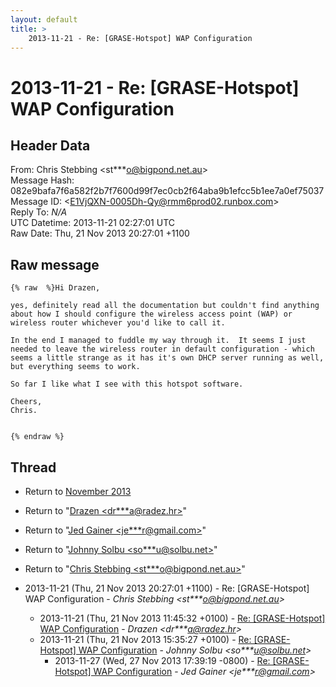 ```yaml
---
layout: default
title: >
    2013-11-21 - Re: [GRASE-Hotspot] WAP Configuration
---
```


# 2013-11-21 - Re: [GRASE-Hotspot] WAP Configuration

## Header Data

From: Chris Stebbing \<st***o@bigpond.net.au\><br>
Message Hash: 082e9bafa7f6a582f2b7f7600d99f7ec0cb2f64aba9b1efcc5b1ee7a0ef75037<br>
Message ID: \<E1VjQXN-0005Dh-Qy@rmm6prod02.runbox.com\><br>
Reply To: _N/A_<br>
UTC Datetime: 2013-11-21 02:27:01 UTC<br>
Raw Date: Thu, 21 Nov 2013 20:27:01 +1100<br>

## Raw message

```
{% raw  %}Hi Drazen,

yes, definitely read all the documentation but couldn't find anything about how I should configure the wireless access point (WAP) or wireless router whichever you'd like to call it.

In the end I managed to fuddle my way through it.  It seems I just needed to leave the wireless router in default configuration - which seems a little strange as it has it's own DHCP server running as well, but everything seems to work.

So far I like what I see with this hotspot software.

Cheers,
Chris.


{% endraw %}
```

## Thread

+ Return to [November 2013](/archive/2013/11)

+ Return to "[Drazen <dr***a<span>@</span>radez.hr>](/authors/dr___a_at_radez_hr)"
+ Return to "[Jed Gainer <je***r<span>@</span>gmail.com>](/authors/je___r_at_gmail_com)"
+ Return to "[Johnny Solbu <so***u<span>@</span>solbu.net>](/authors/so___u_at_solbu_net)"
+ Return to "[Chris Stebbing <st***o<span>@</span>bigpond.net.au>](/authors/st___o_at_bigpond_net_au)"

+ 2013-11-21 (Thu, 21 Nov 2013 20:27:01 +1100) - Re: [GRASE-Hotspot] WAP Configuration - _Chris Stebbing \<st***o@bigpond.net.au\>_
  + 2013-11-21 (Thu, 21 Nov 2013 11:45:32 +0100) - [Re: [GRASE-Hotspot] WAP Configuration](/archive/2013/11/c60902909a25f86d4cdd1a036a041b8852693719aad94a73de7a4e3781eb37d7) - _Drazen \<dr***a@radez.hr\>_
  + 2013-11-21 (Thu, 21 Nov 2013 15:35:27 +0100) - [Re: [GRASE-Hotspot] WAP Configuration](/archive/2013/11/bd22a9a71e243361b402c0563f9bdb96f7ac2e0fbd9796826e7b4e929fb04ca3) - _Johnny Solbu \<so***u@solbu.net\>_
    + 2013-11-27 (Wed, 27 Nov 2013 17:39:19 -0800) - [Re: [GRASE-Hotspot] WAP Configuration](/archive/2013/11/d417b42ee794fba6909b9db7cde001d82961f1fdbe409dd3110fc5185c1fb654) - _Jed Gainer \<je***r@gmail.com\>_

